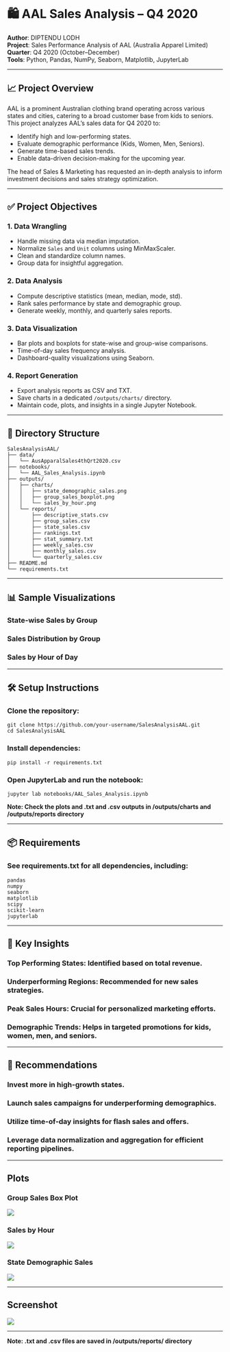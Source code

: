 # 🛍️ AAL Sales Analysis – Q4 2020

**Author**: DIPTENDU LODH  
**Project**: Sales Performance Analysis of AAL (Australia Apparel Limited)  
**Quarter**: Q4 2020 (October–December)  
**Tools**: Python, Pandas, NumPy, Seaborn, Matplotlib, JupyterLab

---

## 📈 Project Overview

AAL is a prominent Australian clothing brand operating across various states and cities, catering to a broad customer base from kids to seniors. This project analyzes AAL’s sales data for Q4 2020 to:

- Identify high and low-performing states.
- Evaluate demographic performance (Kids, Women, Men, Seniors).
- Generate time-based sales trends.
- Enable data-driven decision-making for the upcoming year.

The head of Sales & Marketing has requested an in-depth analysis to inform investment decisions and sales strategy optimization.

---

## ✅ Project Objectives

### 1. **Data Wrangling**
- Handle missing data via median imputation.
- Normalize `Sales` and `Unit` columns using MinMaxScaler.
- Clean and standardize column names.
- Group data for insightful aggregation.

### 2. **Data Analysis**
- Compute descriptive statistics (mean, median, mode, std).
- Rank sales performance by state and demographic group.
- Generate weekly, monthly, and quarterly sales reports.

### 3. **Data Visualization**
- Bar plots and boxplots for state-wise and group-wise comparisons.
- Time-of-day sales frequency analysis.
- Dashboard-quality visualizations using Seaborn.

### 4. **Report Generation**
- Export analysis reports as CSV and TXT.
- Save charts in a dedicated `/outputs/charts/` directory.
- Maintain code, plots, and insights in a single Jupyter Notebook.

---

## 📂 Directory Structure

```
SalesAnalysisAAL/
├── data/
│   └── AusApparalSales4thQrt2020.csv
├── notebooks/
│   └── AAL_Sales_Analysis.ipynb
├── outputs/
│   ├── charts/
│   │   ├── state_demographic_sales.png
│   │   ├── group_sales_boxplot.png
│   │   └── sales_by_hour.png
│   └── reports/
│       ├── descriptive_stats.csv
│       ├── group_sales.csv
│       ├── state_sales.csv
│       ├── rankings.txt
│       ├── stat_summary.txt
│       ├── weekly_sales.csv
│       ├── monthly_sales.csv
│       └── quarterly_sales.csv
├── README.md
└── requirements.txt
```
---

## 📊 Sample Visualizations
### State-wise Sales by Group
### Sales Distribution by Group
### Sales by Hour of Day
---

## 🛠️ Setup Instructions

### Clone the repository:
```
git clone https://github.com/your-username/SalesAnalysisAAL.git
cd SalesAnalysisAAL
```

### Install dependencies:
```
pip install -r requirements.txt
```

### Open JupyterLab and run the notebook:
```
jupyter lab notebooks/AAL_Sales_Analysis.ipynb
```

**Note: Check the plots and .txt and .csv outputs in /outputs/charts and /outputs/reports directory**

---

## 📦 Requirements

### See requirements.txt for all dependencies, including:
```
pandas
numpy
seaborn
matplotlib
scipy
scikit-learn
jupyterlab
```
---

## 📌 Key Insights

### Top Performing States: Identified based on total revenue.

### Underperforming Regions: Recommended for new sales strategies.

### Peak Sales Hours: Crucial for personalized marketing efforts.

### Demographic Trends: Helps in targeted promotions for kids, women, men, and seniors.

---

## 📣 Recommendations

### Invest more in high-growth states.

### Launch sales campaigns for underperforming demographics.

### Utilize time-of-day insights for flash sales and offers.

### Leverage data normalization and aggregation for efficient reporting pipelines.

---

## Plots

### Group Sales Box Plot
![](/images/group_sales_boxplot.png)

### Sales by Hour
![](/images/sales_by_hour.png)

### State Demographic Sales
![](/images/state_demographic_sales.png)

---

## Screenshot

![](/images/jupyter_result.png)

---

**Note: .txt and .csv files are saved in /outputs/reports/ directory**